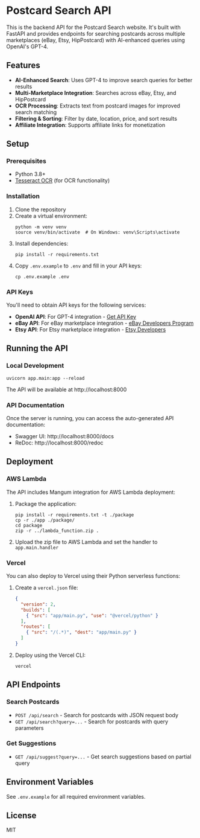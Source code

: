 # Postcard Search API

This is the backend API for the Postcard Search website. It's built with FastAPI and provides endpoints for searching postcards across multiple marketplaces (eBay, Etsy, HipPostcard) with AI-enhanced queries using OpenAI's GPT-4.

## Features

- **AI-Enhanced Search**: Uses GPT-4 to improve search queries for better results
- **Multi-Marketplace Integration**: Searches across eBay, Etsy, and HipPostcard
- **OCR Processing**: Extracts text from postcard images for improved search matching
- **Filtering & Sorting**: Filter by date, location, price, and sort results
- **Affiliate Integration**: Supports affiliate links for monetization

## Setup

### Prerequisites

- Python 3.8+
- [Tesseract OCR](https://github.com/tesseract-ocr/tesseract) (for OCR functionality)

### Installation

1. Clone the repository
2. Create a virtual environment:
   ```
   python -m venv venv
   source venv/bin/activate  # On Windows: venv\Scripts\activate
   ```
3. Install dependencies:
   ```
   pip install -r requirements.txt
   ```
4. Copy `.env.example` to `.env` and fill in your API keys:
   ```
   cp .env.example .env
   ```

### API Keys

You'll need to obtain API keys for the following services:

- **OpenAI API**: For GPT-4 integration - [Get API Key](https://platform.openai.com/)
- **eBay API**: For eBay marketplace integration - [eBay Developers Program](https://developer.ebay.com/)
- **Etsy API**: For Etsy marketplace integration - [Etsy Developers](https://www.etsy.com/developers/)

## Running the API

### Local Development

```
uvicorn app.main:app --reload
```

The API will be available at http://localhost:8000

### API Documentation

Once the server is running, you can access the auto-generated API documentation:

- Swagger UI: http://localhost:8000/docs
- ReDoc: http://localhost:8000/redoc

## Deployment

### AWS Lambda

The API includes Mangum integration for AWS Lambda deployment:

1. Package the application:
   ```
   pip install -r requirements.txt -t ./package
   cp -r ./app ./package/
   cd package
   zip -r ../lambda_function.zip .
   ```

2. Upload the zip file to AWS Lambda and set the handler to `app.main.handler`

### Vercel

You can also deploy to Vercel using their Python serverless functions:

1. Create a `vercel.json` file:
   ```json
   {
     "version": 2,
     "builds": [
       { "src": "app/main.py", "use": "@vercel/python" }
     ],
     "routes": [
       { "src": "/(.*)", "dest": "app/main.py" }
     ]
   }
   ```

2. Deploy using the Vercel CLI:
   ```
   vercel
   ```

## API Endpoints

### Search Postcards

- `POST /api/search` - Search for postcards with JSON request body
- `GET /api/search?query=...` - Search for postcards with query parameters

### Get Suggestions

- `GET /api/suggest?query=...` - Get search suggestions based on partial query

## Environment Variables

See `.env.example` for all required environment variables.

## License

MIT 